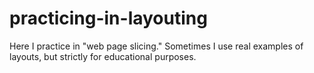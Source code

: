 # practicing-in-layouting

Here I practice in "web page slicing." Sometimes I use real examples of layouts, but strictly for educational purposes.
